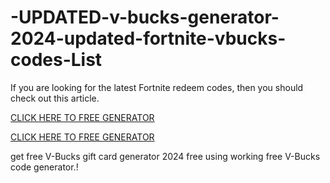 # -UPDATED-v-bucks-generator-2024-updated-fortnite-vbucks-codes-List
If you are looking for the latest Fortnite redeem codes, then you should check out this article. 

[CLICK HERE TO FREE GENERATOR](https://appbitly.com/oIFMp) 

[CLICK HERE TO FREE GENERATOR](https://appbitly.com/QTyCq)  

get free V-Bucks gift card generator 2024 free using working free V-Bucks code generator.!
